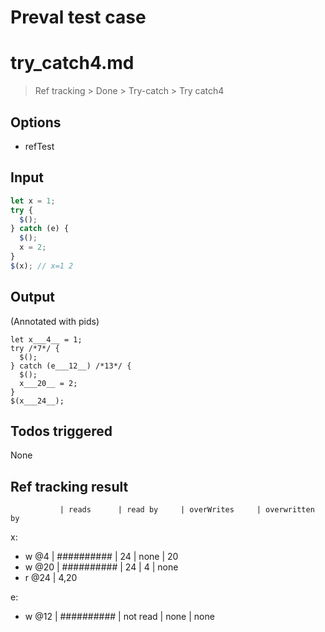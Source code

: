 # Preval test case

# try_catch4.md

> Ref tracking > Done > Try-catch > Try catch4

## Options

- refTest

## Input

`````js filename=intro
let x = 1;
try {
  $();
} catch (e) {
  $();
  x = 2;
}
$(x); // x=1 2
`````


## Output

(Annotated with pids)

`````filename=intro
let x___4__ = 1;
try /*7*/ {
  $();
} catch (e___12__) /*13*/ {
  $();
  x___20__ = 2;
}
$(x___24__);
`````


## Todos triggered


None


## Ref tracking result


               | reads      | read by     | overWrites     | overwritten by
x:
  - w @4       | ########## | 24          | none           | 20
  - w @20      | ########## | 24          | 4              | none
  - r @24      | 4,20

e:
  - w @12      | ########## | not read    | none           | none
